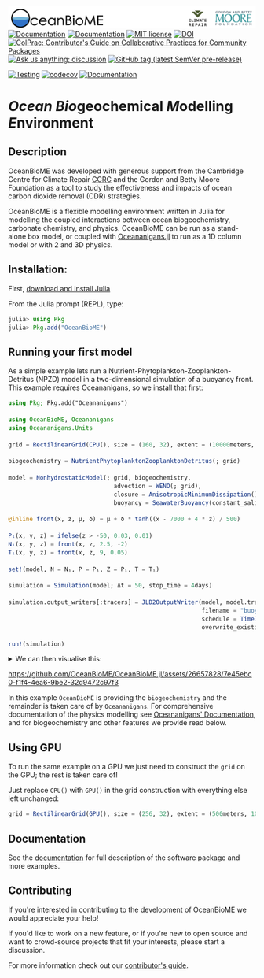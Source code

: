![](OceanBioME_headerbar.jpg?raw=true)
[![Documentation](https://img.shields.io/badge/documentation-stable%20release-blue?style=flat-square)](https://oceanbiome.github.io/OceanBioME.jl/stable/)
[![Documentation](https://img.shields.io/badge/documentation-dev%20release-orange?style=flat-square)](https://oceanbiome.github.io/OceanBioME.jl/dev/)
[![MIT license](https://img.shields.io/badge/License-MIT-blue.svg?style=flat-square)](https://mit-license.org)
[![DOI](https://joss.theoj.org/papers/10.21105/joss.05669/status.svg)](https://doi.org/10.21105/joss.05669)
[![ColPrac: Contributor's Guide on Collaborative Practices for Community Packages](https://img.shields.io/badge/ColPrac-Contributor's%20Guide-blueviolet)](https://github.com/SciML/ColPrac)
[![Ask us anything: discussion](https://img.shields.io/badge/Ask%20us-anything-1abc9c.svg?style=flat-square)](https://github.com/OceanBioME/OceanBioME.jl/discussions)
[![GitHub tag (latest SemVer pre-release)](https://img.shields.io/github/v/tag/OceanBioME/OceanBioME.jl?include_prereleases&label=latest%20version&logo=github&sort=semver&style=flat-square)](https://github.com/OceanBioME/OceanBioME.jl/releases)

[![Testing](https://github.com/OceanBioME/OceanBioME.jl/actions/workflows/tests.yml/badge.svg)](https://github.com/OceanBioME/OceanBioME.jl/actions/workflows/tests.yml)
[![codecov](https://codecov.io/gh/OceanBioME/OceanBioME.jl/branch/main/graph/badge.svg?token=3DIW4R7N3R)](https://codecov.io/gh/OceanBioME/OceanBioME.jl)
[![Documentation](https://github.com/OceanBioME/OceanBioME.jl/actions/workflows/documentation.yml/badge.svg)](https://github.com/OceanBioME/OceanBioME.jl/actions/workflows/documentation.yml)
# *Ocean* *Bio*geochemical *M*odelling *E*nvironment

## Description
OceanBioME was developed with generous support from the Cambridge Centre for Climate Repair [CCRC](https://www.climaterepair.cam.ac.uk) and the Gordon and Betty Moore Foundation as a tool to study the effectiveness and impacts of ocean carbon dioxide removal (CDR) strategies.

OceanBioME is a flexible modelling environment written in Julia for modelling the coupled interactions between ocean biogeochemistry, carbonate chemistry, and physics. OceanBioME can be run as a stand-alone box model, or coupled with [Oceananigans.jl](https://github.com/cliMA/oceananigans.jl/) to run as a 1D column model or with 2 and 3D physics. 

## Installation:

First, [download and install Julia](https://julialang.org/downloads/)

From the Julia prompt (REPL), type:
```julia
julia> using Pkg
julia> Pkg.add("OceanBioME")
```

## Running your first model
As a simple example lets run a Nutrient-Phytoplankton-Zooplankton-Detritus (NPZD) model in a two-dimensional simulation of a buoyancy front. This example requires Oceananigans, so we install that first:

```julia
using Pkg; Pkg.add("Oceananigans")

using OceanBioME, Oceananigans
using Oceananigans.Units

grid = RectilinearGrid(CPU(), size = (160, 32), extent = (10000meters, 500meters), topology = (Bounded, Flat, Bounded))

biogeochemistry = NutrientPhytoplanktonZooplanktonDetritus(; grid) 

model = NonhydrostaticModel(; grid, biogeochemistry,
                              advection = WENO(; grid),
			                  closure = AnisotropicMinimumDissipation(),
			                  buoyancy = SeawaterBuoyancy(constant_salinity = true))

@inline front(x, z, μ, δ) = μ + δ * tanh((x - 7000 + 4 * z) / 500)

Pᵢ(x, y, z) = ifelse(z > -50, 0.03, 0.01) 
Nᵢ(x, y, z) = front(x, z, 2.5, -2)
Tᵢ(x, y, z) = front(x, z, 9, 0.05)

set!(model, N = Nᵢ, P = Pᵢ, Z = Pᵢ, T = Tᵢ)

simulation = Simulation(model; Δt = 50, stop_time = 4days)

simulation.output_writers[:tracers] = JLD2OutputWriter(model, model.tracers,
                                                       filename = "buoyancy_front.jld2",
                                                       schedule = TimeInterval(24minute),
                                                       overwrite_existing = true)

run!(simulation)
```

<details>
<summary>We can then visualise this:</summary>

```julia
T = FieldTimeSeries("buoyancy_front.jld2", "T")
N = FieldTimeSeries("buoyancy_front.jld2", "N")
P = FieldTimeSeries("buoyancy_front.jld2", "P")

xc, yc, zc = nodes(T)

times = T.times

using CairoMakie

n = Observable(1)

T_lims = (8.94, 9.06)
N_lims = (0, 4.5)
P_lims = (0.007, 0.02)

Tₙ = @lift interior(T[$n], :, 1, :)
Nₙ = @lift interior(N[$n], :, 1, :)
Pₙ = @lift interior(P[$n], :, 1, :)

fig = Figure(resolution = (1000, 520), fontsize = 20)

title = @lift "t = $(prettytime(times[$n]))"
Label(fig[0, :], title)

axis_kwargs = (xlabel = "x (m)", ylabel = "z (m)", width = 770, yticks = [-400, -200, 0])
ax1 = Axis(fig[1, 1]; title = "Temperature (°C)", axis_kwargs...)
ax2 = Axis(fig[2, 1]; title = "Nutrients concentration (mmol N / m³)",axis_kwargs...)
ax3 = Axis(fig[3, 1]; title = "Phytoplankton concentration (mmol N / m³)", axis_kwargs...)

hm1 = heatmap!(ax1, xc, zc, Tₙ, colorrange = T_lims, colormap = Reverse(:lajolla), interpolate = true)
hm2 = heatmap!(ax2, xc, zc, Nₙ, colorrange = N_lims, colormap = Reverse(:bamako), interpolate = true)
hm3 = heatmap!(ax3, xc, zc, Pₙ, colorrange = P_lims, colormap = Reverse(:bamako), interpolate = true)

Colorbar(fig[1, 2], hm1, ticks = [8.95, 9.0, 9.05])
Colorbar(fig[2, 2], hm2, ticks = [0, 2, 4])
Colorbar(fig[3, 2], hm3, ticks = [0.01, 0.02, 0.03])

rowgap!(fig.layout, 0)

record(fig, "buoyancy_front.gif", 1:length(times)) do i
    n[] = i
end
```
</details>

https://github.com/OceanBioME/OceanBioME.jl/assets/26657828/7e45ebc0-f1f4-4ea6-9be2-32d9472c97f3

In this example `OceanBioME` is providing the `biogeochemistry` and the remainder is taken care of by `Oceananigans`.
For comprehensive documentation of the physics modelling see
[Oceananigans' Documentation](https://clima.github.io/OceananigansDocumentation/stable/), and for
biogeochemistry and other features we provide read below.

## Using GPU

To run the same example on a GPU we just need to construct the `grid` on the GPU; the rest is taken care of!

Just replace `CPU()` with `GPU()` in the grid construction with everything else left unchanged:

```julia
grid = RectilinearGrid(GPU(), size = (256, 32), extent = (500meters, 100meters), topology = (Bounded, Flat, Bounded))
```

## Documentation

See the [documentation](https://oceanbiome.github.io/OceanBioME.jl) for full description of the software
package and more examples.

## Contributing
If you're interested in contributing to the development of OceanBioME we would appreciate your help!

If you'd like to work on a new feature, or if you're new to open source and want to crowd-source projects that fit your interests, please start a discussion.

For more information check out our [contributor's guide](https://oceanbiome.github.io/OceanBioME.jl/stable/contributing/).
